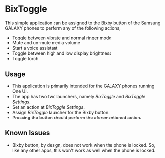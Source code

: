 # BixToggle

This simple application can be assigned to the Bixby button of the Samsung GALAXY phones to perform any of the following actions,
- Toggle between vibrate and normal ringer mode
- Mute and un-mute media volume
- Start a voice assistant
- Toggle between high and low display brightness
- Toggle torch

## Usage
- This application is primarily intended for the GALAXY phones running One UI.
- The app has two two launchers, namely *BixToggle* and *BixToggle Settings*.
- Set an action at *BixToggle Settings*.
- Assign *BixToggle* launcher for the Bixby button.
- Pressing the button should perform the aforementioned action.

## Known Issues
- Bixby button, by design, does not work when the phone is locked. So, like any other apps, this won't work as well when the phone is locked.
